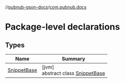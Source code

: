 //[pubnub-gson-docs](../../index.md)/[com.pubnub.docs](index.md)

# Package-level declarations

## Types

| Name | Summary |
|---|---|
| [SnippetBase](-snippet-base/index.md) | [jvm]<br>abstract class [SnippetBase](-snippet-base/index.md) |
